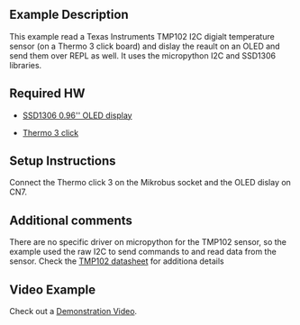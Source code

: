 
## Example Description
This example read a Texas Instruments TMP102 I2C digialt temperature sensor (on a Thermo 3 click board) and dislay the reault on an OLED and send them over REPL as well. It uses the micropython I2C and SSD1306 libraries.

## Required HW
-  [SSD1306 0.96'' OLED display](https://www.amazon.it/AZDelivery-Display-retroilluminato-Raspberry-gratuito/dp/B01L9GC470/ref=sr_1_2?__mk_it_IT=%C3%85M%C3%85%C5%BD%C3%95%C3%91&crid=CHCOQPCC5U0G&keywords=oled%2B0.96%2Bazdelivery&qid=1656085573&s=electronics&sprefix=oled%2B0.96%2Bazdelivery%2Celectronics%2C73&sr=1-2&th=1****)

- [Thermo 3 click](https://www.mikroe.com/thermo-3-click)

## Setup Instructions
Connect the Thermo click 3 on the Mikrobus socket and the OLED dislay on CN7.

## Additional comments
There are no specific driver on micropython for the TMP102 sensor, so the example used the raw I2C to send commands to and read data from the sensor. Check the [TMP102 datasheet](https://download.mikroe.com/documents/datasheets/tmp102-data-sheet.pdf) for additiona details

## Video Example
Check out a [Demonstration Video](https://www.youtube.com/shorts/EVhhhISAZbE). 
